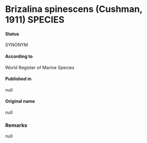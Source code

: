 Brizalina spinescens (Cushman, 1911) SPECIES
=======

#### Status
SYNONYM

#### According to
World Register of Marine Species

#### Published in
null

#### Original name
null

### Remarks
null